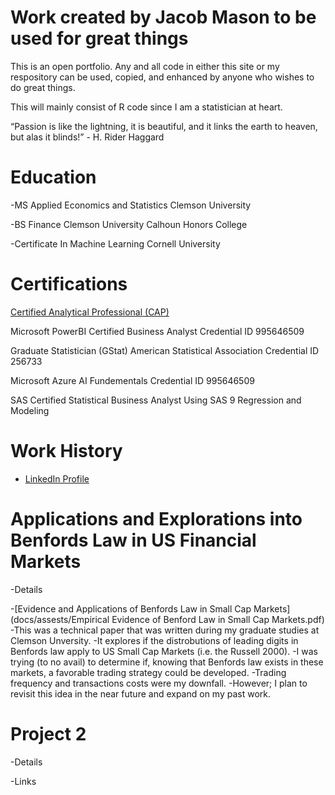 # Work created by Jacob Mason to be used for great things
This is an open portfolio.  Any and all code in either this site or my respository can be used, copied, and enhanced by anyone who wishes to do great things. 

This will mainly consist of R code since I am a statistician at heart. 

“Passion is like the lightning, it is beautiful, and it links the earth to heaven, but alas it blinds!” - H. Rider Haggard


# Education
-MS Applied Economics and Statistics  Clemson University

-BS Finance Clemson University Calhoun Honors College

-Certificate In Machine Learning  Cornell University 

# Certifications

[Certified Analytical Professional (CAP)](https://bcert.me/sungyhlyh) 

Microsoft PowerBI Certified Business Analyst  Credential ID 995646509

Graduate Statistician (GStat) American Statistical Association   Credential ID 256733

Microsoft Azure AI Fundementals     Credential ID 995646509

SAS Certified Statistical Business Analyst Using SAS 9 Regression and Modeling

# Work History
- [LinkedIn Profile](https://www.linkedin.com/in/jacob-mason-36856486/)

# Applications and Explorations into Benfords Law in US Financial Markets

-Details

-[Evidence and Applications of Benfords Law in Small Cap Markets](docs/assests/Empirical Evidence of Benford Law in Small Cap Markets.pdf)
  -This was a technical paper that was written during my graduate studies at Clemson Unversity.
  -It explores if the distrobutions of leading digits in Benfords law apply to US Small Cap Markets (i.e. the Russell 2000).
  -I was trying (to no avail) to determine if, knowing that Benfords law exists in these markets, a favorable trading strategy could be developed.
  -Trading frequency and transactions costs were my downfall. 
  -However; I plan to revisit this idea in the near future and expand on my past work.

# Project 2

-Details

-Links
